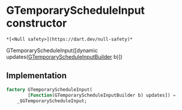 


# GTemporaryScheduleInput constructor




    *[<Null safety>](https://dart.dev/null-safety)*



GTemporaryScheduleInput([dynamic updates([GTemporaryScheduleInputBuilder](../../third_party_yonomi_graphql_schema_schema.docs.schema.gql/GTemporaryScheduleInputBuilder-class.md) b)])





## Implementation

```dart
factory GTemporaryScheduleInput(
        [Function(GTemporaryScheduleInputBuilder b) updates]) =
    _$GTemporaryScheduleInput;
```







